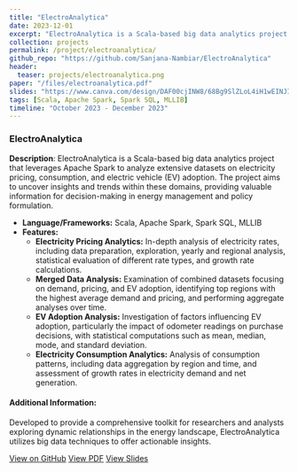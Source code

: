 ```yaml
---
title: "ElectroAnalytica"
date: 2023-12-01
excerpt: "ElectroAnalytica is a Scala-based big data analytics project that leverages Apache Spark to analyze extensive datasets on electricity pricing, consumption, and electric vehicle (EV) adoption, aiming to uncover insights and trends for informed energy management and policy decisions."
collection: projects
permalink: /project/electroanalytica/
github_repo: "https://github.com/Sanjana-Nambiar/ElectroAnalytica"
header:
  teaser: projects/electroanalytica.png
paper: "/files/electroanalytica.pdf"
slides: "https://www.canva.com/design/DAF00cjINW8/68Bg9SlZLoL4iH1wEINJIQ/view?utm_content=DAF00cjINW8&utm_campaign=designshare&utm_medium=link2&utm_source=uniquelinks&utlId=h15e508bd39"
tags: [Scala, Apache Spark, Spark SQL, MLLIB]
timeline: "October 2023 - December 2023"
---
```


### ElectroAnalytica

**Description**: ElectroAnalytica is a Scala-based big data analytics project that leverages Apache Spark to analyze extensive datasets on electricity pricing, consumption, and electric vehicle (EV) adoption. The project aims to uncover insights and trends within these domains, providing valuable information for decision-making in energy management and policy formulation.

- **Language/Frameworks:** Scala, Apache Spark, Spark SQL, MLLIB
- **Features:**
  - **Electricity Pricing Analytics:** In-depth analysis of electricity rates, including data preparation, exploration, yearly and regional analysis, statistical evaluation of different rate types, and growth rate calculations.
  - **Merged Data Analysis:** Examination of combined datasets focusing on demand, pricing, and EV adoption, identifying top regions with the highest average demand and pricing, and performing aggregate analyses over time.
  - **EV Adoption Analysis:** Investigation of factors influencing EV adoption, particularly the impact of odometer readings on purchase decisions, with statistical computations such as mean, median, mode, and standard deviation.
  - **Electricity Consumption Analytics:** Analysis of consumption patterns, including data aggregation by region and time, and assessment of growth rates in electricity demand and net generation.

#### Additional Information:
Developed to provide a comprehensive toolkit for researchers and analysts exploring dynamic relationships in the energy landscape, ElectroAnalytica utilizes big data techniques to offer actionable insights.

<div>
  <a href="{{ page.github_repo }}" target="_blank" class="btn btn-outline-primary"><i class="fab fa-github"></i> View on GitHub</a>
  <a href="{{ page.paper }}" target="_blank" class="btn btn-outline-secondary"><i class="fa fa-file-pdf"></i> View PDF</a>
  <a href="{{ page.slides }}" target="_blank" class="btn btn-outline-secondary"><i class="fa fa-book"></i> View Slides</a>
</div>
